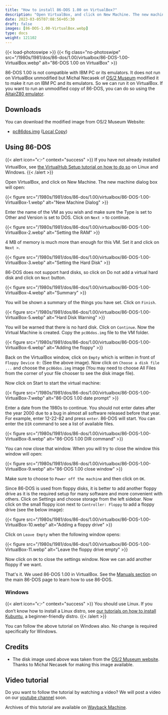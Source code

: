 ```yaml
---
title: "How to install 86-DOS 1.00 on VirtualBox?"
description: "Open VirtualBox, and click on New Machine. The new machine dialog box will open. Enter the name of the VM as you wish and make sure the Type is set to Other and Version is set to DOS."
date: 2023-03-05T07:08:56+05:30
draft: false
images: [86-DOS-1.00-VirtualBox.webp]
type: docs
weight: 121102
---
```


{{< load-photoswipe >}}
{{< fig class="no-photoswipe" src="/1980s/1981/dos/86-dos/1.00/virtualbox/86-DOS-1.00-VirtualBox.webp" alt="86-DOS 1.00 on VirtualBox" >}}

86-DOS 1.00 is not compatible with IBM PC or its emulators. It does not run on VirtualBox unmodified but Michal Necasek of [OS/2 Museum](https://www.os2museum.com/wp/) modified it to make it run on IBM PC and its emulators. So we can run it on VirtualBox. If you want to run an unmodified copy of 86-DOS, you can do so using the [AltairZ80 emulator](../altairz80).

## Downloads

You can download the modified image from OS/2 Museum Website:

- [pc86dos.img](http://www.os2museum.com/files/pc86dos.img) ([Local Copy](https://link.storjshare.io/juybp4quqgvmzmxgohgffpfey5ka/virtualhub%2F1980s%2F1981%2FOS%2FDOS%2F86-DOS%2F1.00%2Fpc86dos.img?download=true))

## Using 86-DOS

{{< alert icon="👉" context="success" >}}
If you have not already installed VirtualBox, see [the VirtualHub Setup tutorial on how to do so](https://setup.virtualhub.eu.org/virtualbox/) on Linux and Windows.
{{< /alert >}}

Open VirtualBox, and click on New Machine. The new machine dialog box will open:

{{< figure src="/1980s/1981/dos/86-dos/1.00/virtualbox/86-DOS-1.00-VirtualBox-1.webp" alt="New Machine Dialog" >}}

Enter the name of the VM as you wish and make sure the Type is set to Other and Version is set to DOS. Click on `Next >`  to continue.

{{< figure src="/1980s/1981/dos/86-dos/1.00/virtualbox/86-DOS-1.00-VirtualBox-2.webp" alt="Setting the RAM" >}}

4 MB of memory is much more than enough for this VM. Set it and click on `Next >`.

{{< figure src="/1980s/1981/dos/86-dos/1.00/virtualbox/86-DOS-1.00-VirtualBox-3.webp" alt="Setting the Hard Disk" >}}

86-DOS does not support hard disks, so click on Do not add a virtual hard disk and click on `Next` button.

{{< figure src="/1980s/1981/dos/86-dos/1.00/virtualbox/86-DOS-1.00-VirtualBox-4.webp" alt="Summary" >}}

You will be shown a summary of the things you have set. Click on `Finish`.

{{< figure src="/1980s/1981/dos/86-dos/1.00/virtualbox/86-DOS-1.00-VirtualBox-5.webp" alt="Hard Disk Warning" >}}

You will be warned that there is no hard disk. Click on `Continue`. Now the Virtual Machine is created. Copy the `pc86dos.img` file to the VM folder.

{{< figure src="/1980s/1981/dos/86-dos/1.00/virtualbox/86-DOS-1.00-VirtualBox-6.webp" alt="Adding the floppy" >}}

Back on the VirtualBox window, click on `Empty` which is written in front of `Floppy Device 0:` (See the above image). Now click on `Choose a disk file ...`  and choose the `pc86dos.img` image (You may need to choose All Files from the corner of your file chooser to see the disk image file).

Now click on Start to start the virtual machine:

{{< figure src="/1980s/1981/dos/86-dos/1.00/virtualbox/86-DOS-1.00-VirtualBox-7.webp" alt="86-DOS 1.00 date prompt" >}}

Enter a date from the 1980s to continue. You should not enter dates after the year 2000 due to a bug in almost all software released before that year. For example, enter 12-22-82 and press `enter`. 86-DOS will start. You can enter the `DIR` command to see a list of available files.

{{< figure src="/1980s/1981/dos/86-dos/1.00/virtualbox/86-DOS-1.00-VirtualBox-8.webp" alt="86-DOS 1.00 DIR command" >}}

You can now close that window. When you will try to close the window this window will open:

{{< figure src="/1980s/1981/dos/86-dos/1.00/virtualbox/86-DOS-1.00-VirtualBox-9.webp" alt="86-DOS 1.00 close window" >}}

Make sure to choose to `Power off the machine` and then click on `OK`.

Since 86-DOS is used from floppy disks, it is better to add another floppy drive as it is the required setup for many software and more convenient with others. Click on Settings and choose storage from the left sidebar. Now click on the small floppy icon next to `Controller: Floppy`  to add a floppy drive (see the below image):

{{< figure src="/1980s/1981/dos/86-dos/1.00/virtualbox/86-DOS-1.00-VirtualBox-10.webp" alt="Adding a floppy drive" >}}

Click on `Leave Empty` when the following window opens:

{{< figure src="/1980s/1981/dos/86-dos/1.00/virtualbox/86-DOS-1.00-VirtualBox-11.webp" alt="Leave the floppy drive empty" >}}

Now click on `OK` to close the settings window. Now we can add another floppy if we want.

That's it. We used 86-DOS 1.00 in VirtualBox. See the [Manuals section](/1980s/1981/DOS/86-DOS/#manuals) on the main 86-DOS page to learn how to use 86-DOS.

### Windows

{{< alert icon="👉" context="success" >}}
You should use Linux. If you don’t know how to install a Linux distro, see [our tutorials on how to install Kubuntu](https://setup.virtualhub.eu.org/tag/os/), a beginner-friendly distro.
{{< /alert >}}

You can follow the above tutorial on Windows also. No change is required specifically for Windows.

## Credits

- The disk image used above was taken from the [OS/2 Museum website](https://www.os2museum.com/wp/). Thanks to Michal Necasek for making this image available.

## Video tutorial

Do you want to follow the tutorial by watching a video? We will post a video on our [youtube channel](https://www.youtube.com/@virtua1hub) soon.

Archives of this tutorial are available on [Wayback Machine](https://web.archive.org/web/*/https://virtualhub.eu.org/1980s/1981/DOS/86-DOS/1.00/virtualbox).
